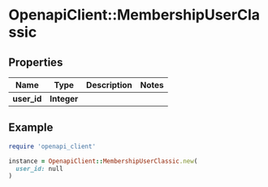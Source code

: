 # OpenapiClient::MembershipUserClassic

## Properties

| Name | Type | Description | Notes |
| ---- | ---- | ----------- | ----- |
| **user_id** | **Integer** |  |  |

## Example

```ruby
require 'openapi_client'

instance = OpenapiClient::MembershipUserClassic.new(
  user_id: null
)
```


